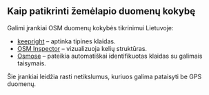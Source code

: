 ## Kaip patikrinti žemėlapio duomenų kokybę

Galimi įrankiai OSM duomenų kokybės tikrinimui Lietuvoje:

- [keepright](http://keepright.ipax.at/report_map.php) – aptinka tipines klaidas.
- [OSM Inspector](http://tools.geofabrik.de/osmi/) – vizualizuoja kelių struktūras.
- [Osmose](http://osmose.openstreetmap.fr) – pateikia automatiškai identifikuotas klaidas su galimais taisymais.

Šie įrankiai leidžia rasti netikslumus, kuriuos galima pataisyti be GPS duomenų.

